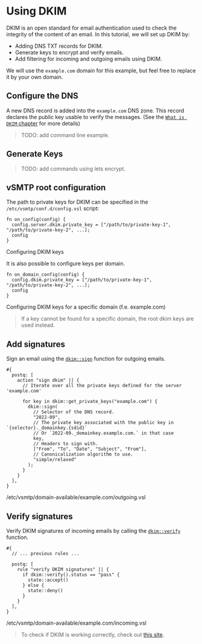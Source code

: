 # Using DKIM

DKIM is an open standard for email authentication used to check the integrity of the content of an email.
In this tutorial, we will set up DKIM by:

- Adding DNS TXT records for DKIM.
- Generate keys to encrypt and verify emails.
- Add filtering for incoming and outgoing emails using DKIM.

We will use the `example.com` domain for this example, but feel free to replace it by your own domain.

## Configure the DNS

A new DNS record is added into the `example.com` DNS zone. This record declares the public key usable to verify the messages. (See the [`What is DKIM` chapter](../../term/dkim.md) for more details)

> TODO: add command line example.

## Generate Keys

> TODO: add commands using lets encrypt.

## vSMTP root configuration

The path to private keys for DKIM can be specified in the `/etc/vsmtp/conf.d/config.vsl` script:

```rust,ignore
fn on_config(config) {
  config.server.dkim.private_key = ["/path/to/private-key-1", "/path/to/private-key-2", ...];
  config
}
```
<p class="ann"> Configuring DKIM keys </p>

It is also possible to configure keys per domain.

```rust,ignore
fn on_domain_config(config) {
  config.dkim.private_key = ["/path/to/private-key-1", "/path/to/private-key-2", ...];
  config
}
```
<p class="ann"> Configuring DKIM keys for a specific domain (f.e. example.com)</p>

> If a key cannot be found for a specific domain, the root dkim keys are used instead.

## Add signatures

Sign an email using the [`dkim::sign`][sign_dkim_fn_ref] function for outgoing emails.

```
#{
  postq: [
    action "sign dkim" || {
      // Iterate over all the private keys defined for the server 'example.com'

      for key in dkim::get_private_keys("example.com") {
        dkim::sign(
          // Selector of the DNS record.
          "2022-09",
          // The private key associated with the public key in `{selector}._domainkey.{sdid}`
          // Or `2022-09._domainkey.example.com.` in that case
          key,
          // Headers to sign with.
          ["From", "To", "Date", "Subject", "From"],
          // Canonicalization algorithm to use.
          "simple/relaxed"
        );
      }
    }
  ],
}
```

<p class="ann"> /etc/vsmtp/domain-available/example.com/outgoing.vsl </p>

## Verify signatures

Verify DKIM signatures of incoming emails by calling the [`dkim::verify`][verify_dkim_fn_ref] function.

```ignore
#{
  // ... previous rules ...

  postq: [
    rule "verify DKIM signatures" || {
      if dkim::verify().status == "pass" {
        state::accept()
      } else {
        state::deny()
      }
    }
  ],
}
```

<p class="ann"> /etc/vsmtp/domain-available/example.com/incoming.vsl </p>

> To check if DKIM is working correctly, check out [this site](https://appmaildev.com/en/dkim).

[verify_dkim_fn_ref]: ../../ref/vSL/api/fn::global::dkim.md
[sign_dkim_fn_ref]: ../../ref/vSL/api/fn::global::dkim.md
